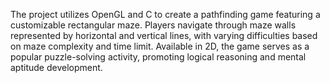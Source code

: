 The project utilizes OpenGL and C to create a pathfinding game featuring a customizable rectangular maze. 
Players navigate through maze walls represented by horizontal and vertical lines, with varying difficulties based on maze complexity and time limit.
Available in 2D, the game serves as a popular puzzle-solving activity, promoting logical reasoning and mental aptitude development.
